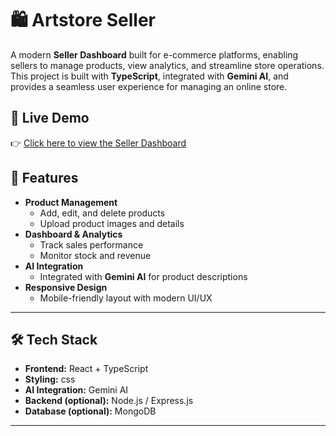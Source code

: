 # 🛍️ Artstore Seller

A modern **Seller Dashboard** built for e-commerce platforms, enabling sellers to manage products, view analytics, and streamline store operations.  
This project is built with **TypeScript**, integrated with **Gemini AI**, and provides a seamless user experience for managing an online store.


## 🔗 Live Demo
👉 [Click here to view the Seller Dashboard](https://artstoreseller.vercel.app)


## 🚀 Features

- **Product Management**
  - Add, edit, and delete products
  - Upload product images and details
- **Dashboard & Analytics**
  - Track sales performance
  - Monitor stock and revenue
- **AI Integration**
  - Integrated with **Gemini AI** for product descriptions
- **Responsive Design**
  - Mobile-friendly layout with modern UI/UX

---

## 🛠️ Tech Stack

- **Frontend:** React + TypeScript
- **Styling:** css
- **AI Integration:** Gemini AI
- **Backend (optional):** Node.js / Express.js
- **Database (optional):** MongoDB

---

